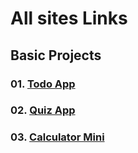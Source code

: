 # All sites Links

## Basic Projects

### 01. [Todo App](https://freecodejunction.github.io/javascript-projects/01TodoApp/)

### 02. [Quiz App](https://freecodejunction.github.io/javascript-projects/02QuizApp/)

### 03. [Calculator Mini](https://freecodejunction.github.io/javascript-projects/03Calculator/)
